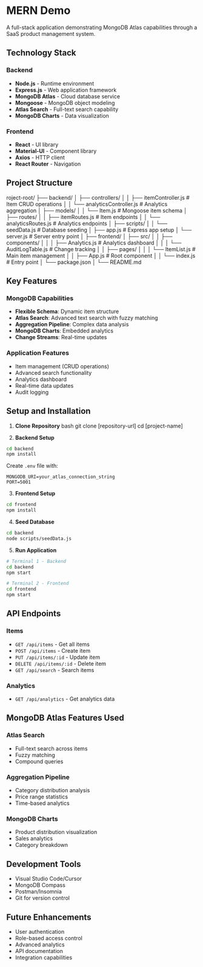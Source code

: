 # MERN Demo
A full-stack application demonstrating MongoDB Atlas capabilities through a SaaS product management system.

## Technology Stack

### Backend
- **Node.js** - Runtime environment
- **Express.js** - Web application framework
- **MongoDB Atlas** - Cloud database service
- **Mongoose** - MongoDB object modeling
- **Atlas Search** - Full-text search capability
- **MongoDB Charts** - Data visualization

### Frontend
- **React** - UI library
- **Material-UI** - Component library
- **Axios** - HTTP client
- **React Router** - Navigation

## Project Structure
roject-root/
├── backend/
│ ├── controllers/
│ │ ├── itemController.js # Item CRUD operations
│ │ └── analyticsController.js # Analytics aggregation
│ ├── models/
│ │ └── Item.js # Mongoose item schema
│ ├── routes/
│ │ ├── itemRoutes.js # Item endpoints
│ │ └── analyticsRoutes.js # Analytics endpoints
│ ├── scripts/
│ │ └── seedData.js # Database seeding
│ ├── app.js # Express app setup
│ └── server.js # Server entry point
│
├── frontend/
│ ├── src/
│ │ ├── components/
│ │ │ ├── Analytics.js # Analytics dashboard
│ │ │ └── AuditLogTable.js # Change tracking
│ │ ├── pages/
│ │ │ └── ItemList.js # Main item management
│ │ ├── App.js # Root component
│ │ └── index.js # Entry point
│ └── package.json
│
└── README.md

## Key Features

### MongoDB Capabilities
- **Flexible Schema**: Dynamic item structure
- **Atlas Search**: Advanced text search with fuzzy matching
- **Aggregation Pipeline**: Complex data analysis
- **MongoDB Charts**: Embedded analytics
- **Change Streams**: Real-time updates

### Application Features
- Item management (CRUD operations)
- Advanced search functionality
- Analytics dashboard
- Real-time data updates
- Audit logging

## Setup and Installation

1. **Clone Repository**
bash
git clone [repository-url]
cd [project-name]

2. **Backend Setup**
```bash
cd backend
npm install
```
Create `.env` file with:
```
MONGODB_URI=your_atlas_connection_string
PORT=5001
```

3. **Frontend Setup**
```bash
cd frontend
npm install
```

4. **Seed Database**
```bash
cd backend
node scripts/seedData.js
```

5. **Run Application**
```bash
# Terminal 1 - Backend
cd backend
npm start

# Terminal 2 - Frontend
cd frontend
npm start
```

## API Endpoints

### Items
- `GET /api/items` - Get all items
- `POST /api/items` - Create item
- `PUT /api/items/:id` - Update item
- `DELETE /api/items/:id` - Delete item
- `GET /api/search` - Search items

### Analytics
- `GET /api/analytics` - Get analytics data

## MongoDB Atlas Features Used

### Atlas Search
- Full-text search across items
- Fuzzy matching
- Compound queries

### Aggregation Pipeline
- Category distribution analysis
- Price range statistics
- Time-based analytics

### MongoDB Charts
- Product distribution visualization
- Sales analytics
- Category breakdown

## Development Tools
- Visual Studio Code/Cursor
- MongoDB Compass
- Postman/Insomnia
- Git for version control

## Future Enhancements
- User authentication
- Role-based access control
- Advanced analytics
- API documentation
- Integration capabilities

